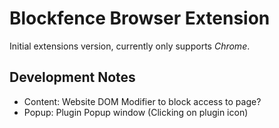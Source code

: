 # Blockfence Browser Extension

Initial extensions version, currently only supports *Chrome*.

## Development Notes

* Content: Website DOM Modifier to block access to page?
* Popup: Plugin Popup window (Clicking on plugin icon)